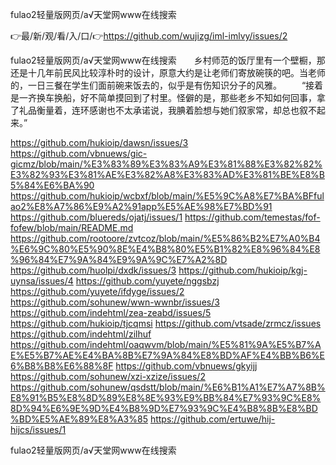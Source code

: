 fulao2轻量版网页/а√天堂网www在线搜索

👉最/新/观/看/入/口/👉https://github.com/wujizg/iml-imlvy/issues/2

fulao2轻量版网页/а√天堂网www在线搜索　　乡村师范的饭厅里有一个壁橱，那还是十几年前民风比较淳朴时的设计，原意大约是让老师们寄放碗筷的吧。当老师的，一日三餐在学生们面前碗来饭去的，似乎是有伤知识分子的风雅。
　　“接着是一齐换车换船，好不简单摸回到了村里。怪僻的是，那些老乡不知如何回事，拿了礼品衡量着，连环感谢也不太承诺说，我腆着脸想与她们叙家常，却总也叙不起来。”


https://github.com/hukioip/dawsn/issues/3
https://github.com/vbnuews/gic-gicmz/blob/main/%E3%83%89%E3%83%A9%E3%81%88%E3%82%82%E3%82%93%E3%81%AE%E3%82%A8%E3%83%AD%E3%81%BE%E8%B5%84%E6%BA%90
https://github.com/hukioip/wcbxf/blob/main/%E5%9C%A8%E7%BA%BFfulao2%E8%A7%86%E9%A2%91app%E5%AE%98%E7%BD%91
https://github.com/bluereds/ojatj/issues/1
https://github.com/temestas/fof-fofew/blob/main/README.md
https://github.com/rootoore/zvtcoz/blob/main/%E5%86%B2%E7%A0%B4%E6%9C%80%E5%90%8E%E4%B8%80%E5%B1%82%E8%96%84%E8%96%84%E7%9A%84%E9%9A%9C%E7%A2%8D
https://github.com/huolpi/dxdk/issues/3
https://github.com/hukioip/kgj-uynsa/issues/4
https://github.com/yuyete/nggsbzj
https://github.com/yuyete/ifdyge/issues/2
https://github.com/sohunew/wwn-wwnbr/issues/3
https://github.com/indehtml/zea-zeabd/issues/5
https://github.com/hukioip/tjcqmsi
https://github.com/vtsade/zrmcz/issues
https://github.com/indehtml/zilhuf
https://github.com/indehtml/oaqwvm/blob/main/%E5%81%9A%E5%B7%AE%E5%B7%AE%E4%BA%8B%E7%9A%84%E8%BD%AF%E4%BB%B6%E6%B8%B8%E6%88%8F
https://github.com/vbnuews/gkyijj
https://github.com/sohunew/xzi-xzize/issues/2
https://github.com/sohunew/qsdstt/blob/main/%E6%B1%A1%E7%A7%8B%E8%91%B5%E8%8D%89%E8%8E%93%E9%BB%84%E7%93%9C%E8%8D%94%E6%9E%9D%E4%B8%9D%E7%93%9C%E4%B8%8B%E8%BD%BD%E5%AE%89%E8%A3%85
https://github.com/ertuwe/hij-hijcs/issues/1

fulao2轻量版网页/а√天堂网www在线搜索
